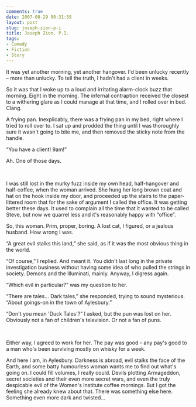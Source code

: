 ```yaml
---
comments: true
date: 2007-08-29 00:31:59
layout: post
slug: joseph-zion-p-i
title: Joseph Zion, P.I.
tags:
- Comedy
- Fiction
- Story
---
```


<div class="story" markdown="1">
<p>It was yet another morning, yet another hangover. I&#039;d been unlucky recently – more than unlucky. To tell the truth, I hadn&#039;t had a client in weeks.</p>
<p>So it was that I woke up to a loud and irritating alarm-clock buzz that morning. Eight in the morning. The infernal contraption received the closest to a withering glare as I could manage at that time, and I rolled over in bed. Clang.</p>
<p>A frying pan. Inexplicably, there was a frying pan in my bed, right where I tried to roll over to. I sat up and prodded the thing until I was thoroughly sure it wasn&#039;t going to bite me, and then removed the sticky note from the handle.</p>
<p>“You have a client! 9am!”</p>
<p>Ah. One of those days.</p>
<p><br /></p>
<p>I was still lost in the murky fuzz inside my own head, half-hangover and half-coffee, when the woman arrived. She hung her long brown coat and hat on the hook inside my door, and proceeded up the stairs to the paper-littered room that for the sake of argument I called the office. It was getting better these days. It used to complain all the time that it wanted to be called Steve, but now we quarrel less and it&#039;s reasonably happy with “office”.</p>
<p>So, this woman. Prim, proper, boring. A lost cat, I figured, or a jealous husband. How wrong I was.</p>
<p>“A great evil stalks this land,” she said, as if it was the most obvious thing in the world.</p>
<p>“Of course,” I replied. And meant it. You didn&#039;t last long in the private investigation business without having some idea of who pulled the strings in society. Demons and the Illuminati, mainly. Anyway, I digress again.</p>
<p>“Which evil in particular?” was my question to her.</p>
<p>“There are tales... Dark tales,” she responded, trying to sound mysterious. “About goings-on in the town of Aylesbury.”</p>
<p>“Don&#039;t you mean &#039;Duck Tales&#039;?” I asked, but the pun was lost on her. Obviously not a fan of children&#039;s television. Or not a fan of puns.</p>
<p><br /></p>
<p>Either way, I agreed to work for her. The pay was good – any pay&#039;s good to a man who&#039;s been surviving mostly on whisky for a week.</p>
<p>And here I am, in Aylesbury. Darkness is abroad, evil stalks the face of the Earth, and some batty humourless woman wants me to find out what&#039;s going on. I could fill volumes, I really could. Devils plotting Armageddon, secret societies and their even more secret wars, and even the truly despicable evil of the Women&#039;s Institute coffee mornings. But I got the feeling she already knew about that. There was something else here. Something even more dark and twisted...</p>
</div>
